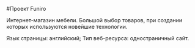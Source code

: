 #Проект Funiro

Интернет-магазин мебели. Большой выбор товаров, при создании которых используются новейшие технологии.

Язык страницы: английский;
Тип веб-ресурса: одностраничный сайт.